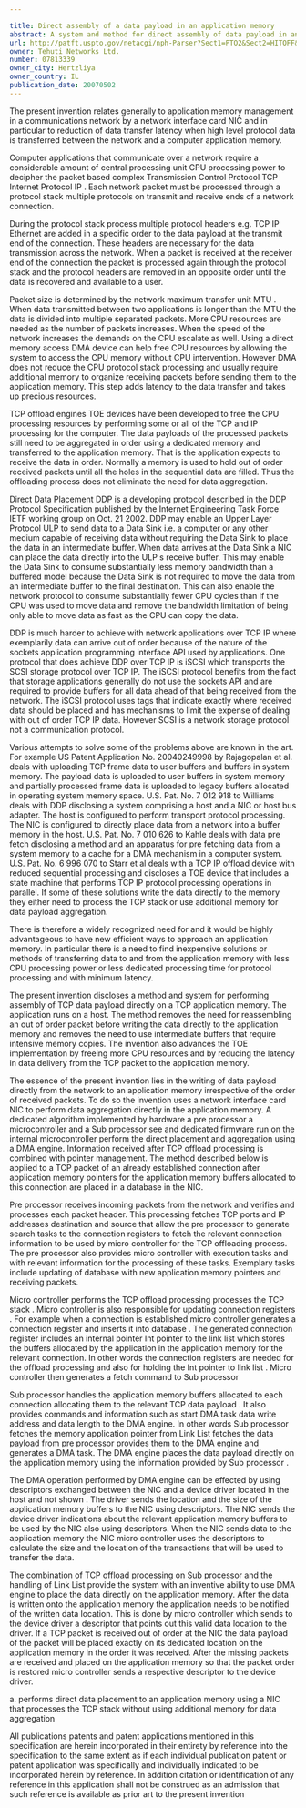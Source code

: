 ```yaml
---

title: Direct assembly of a data payload in an application memory
abstract: A system and method for direct assembly of data payload in an application memory. A transmission control protocol offloading process is applied by network interface card components on a packet header to provide a direct memory access (DMA) task with precise application memory location pointers to a DMA engine. The DMA engine uses the DMA task to place the data payload directly in the application memory.
url: http://patft.uspto.gov/netacgi/nph-Parser?Sect1=PTO2&Sect2=HITOFF&p=1&u=%2Fnetahtml%2FPTO%2Fsearch-adv.htm&r=1&f=G&l=50&d=PALL&S1=07813339&OS=07813339&RS=07813339
owner: Tehuti Networks Ltd.
number: 07813339
owner_city: Hertzliya
owner_country: IL
publication_date: 20070502
---
```

The present invention relates generally to application memory management in a communications network by a network interface card NIC and in particular to reduction of data transfer latency when high level protocol data is transferred between the network and a computer application memory.

Computer applications that communicate over a network require a considerable amount of central processing unit CPU processing power to decipher the packet based complex Transmission Control Protocol TCP Internet Protocol IP . Each network packet must be processed through a protocol stack multiple protocols on transmit and receive ends of a network connection.

During the protocol stack process multiple protocol headers e.g. TCP IP Ethernet are added in a specific order to the data payload at the transmit end of the connection. These headers are necessary for the data transmission across the network. When a packet is received at the receiver end of the connection the packet is processed again through the protocol stack and the protocol headers are removed in an opposite order until the data is recovered and available to a user.

Packet size is determined by the network maximum transfer unit MTU . When data transmitted between two applications is longer than the MTU the data is divided into multiple separated packets. More CPU resources are needed as the number of packets increases. When the speed of the network increases the demands on the CPU escalate as well. Using a direct memory access DMA device can help free CPU resources by allowing the system to access the CPU memory without CPU intervention. However DMA does not reduce the CPU protocol stack processing and usually require additional memory to organize receiving packets before sending them to the application memory. This step adds latency to the data transfer and takes up precious resources.

TCP offload engines TOE devices have been developed to free the CPU processing resources by performing some or all of the TCP and IP processing for the computer. The data payloads of the processed packets still need to be aggregated in order using a dedicated memory and transferred to the application memory. That is the application expects to receive the data in order. Normally a memory is used to hold out of order received packets until all the holes in the sequential data are filled. Thus the offloading process does not eliminate the need for data aggregation.

Direct Data Placement DDP is a developing protocol described in the DDP Protocol Specification published by the Internet Engineering Task Force IETF working group on Oct. 21 2002. DDP may enable an Upper Layer Protocol ULP to send data to a Data Sink i.e. a computer or any other medium capable of receiving data without requiring the Data Sink to place the data in an intermediate buffer. When data arrives at the Data Sink a NIC can place the data directly into the ULP s receive buffer. This may enable the Data Sink to consume substantially less memory bandwidth than a buffered model because the Data Sink is not required to move the data from an intermediate buffer to the final destination. This can also enable the network protocol to consume substantially fewer CPU cycles than if the CPU was used to move data and remove the bandwidth limitation of being only able to move data as fast as the CPU can copy the data.

DDP is much harder to achieve with network applications over TCP IP where exemplarily data can arrive out of order because of the nature of the sockets application programming interface API used by applications. One protocol that does achieve DDP over TCP IP is iSCSI which transports the SCSI storage protocol over TCP IP. The iSCSI protocol benefits from the fact that storage applications generally do not use the sockets API and are required to provide buffers for all data ahead of that being received from the network. The iSCSI protocol uses tags that indicate exactly where received data should be placed and has mechanisms to limit the expense of dealing with out of order TCP IP data. However SCSI is a network storage protocol not a communication protocol.

Various attempts to solve some of the problems above are known in the art. For example US Patent Application No. 20040249998 by Rajagopalan et al. deals with uploading TCP frame data to user buffers and buffers in system memory. The payload data is uploaded to user buffers in system memory and partially processed frame data is uploaded to legacy buffers allocated in operating system memory space. U.S. Pat. No. 7 012 918 to Williams deals with DDP disclosing a system comprising a host and a NIC or host bus adapter. The host is configured to perform transport protocol processing. The NIC is configured to directly place data from a network into a buffer memory in the host. U.S. Pat. No. 7 010 626 to Kahle deals with data pre fetch disclosing a method and an apparatus for pre fetching data from a system memory to a cache for a DMA mechanism in a computer system. U.S. Pat. No. 6 996 070 to Starr et al deals with a TCP IP offload device with reduced sequential processing and discloses a TOE device that includes a state machine that performs TCP IP protocol processing operations in parallel. If some of these solutions write the data directly to the memory they either need to process the TCP stack or use additional memory for data payload aggregation.

There is therefore a widely recognized need for and it would be highly advantageous to have new efficient ways to approach an application memory. In particular there is a need to find inexpensive solutions or methods of transferring data to and from the application memory with less CPU processing power or less dedicated processing time for protocol processing and with minimum latency.

The present invention discloses a method and system for performing assembly of TCP data payload directly on a TCP application memory. The application runs on a host. The method removes the need for reassembling an out of order packet before writing the data directly to the application memory and removes the need to use intermediate buffers that require intensive memory copies. The invention also advances the TOE implementation by freeing more CPU resources and by reducing the latency in data delivery from the TCP packet to the application memory.

The essence of the present invention lies in the writing of data payload directly from the network to an application memory irrespective of the order of received packets. To do so the invention uses a network interface card NIC to perform data aggregation directly in the application memory. A dedicated algorithm implemented by hardware a pre processor a microcontroller and a Sub processor see and dedicated firmware run on the internal microcontroller perform the direct placement and aggregation using a DMA engine. Information received after TCP offload processing is combined with pointer management. The method described below is applied to a TCP packet of an already established connection after application memory pointers for the application memory buffers allocated to this connection are placed in a database in the NIC.

Pre processor receives incoming packets from the network and verifies and processes each packet header. This processing fetches TCP ports and IP addresses destination and source that allow the pre processor to generate search tasks to the connection registers to fetch the relevant connection information to be used by micro controller for the TCP offloading process. The pre processor also provides micro controller with execution tasks and with relevant information for the processing of these tasks. Exemplary tasks include updating of database with new application memory pointers and receiving packets.

Micro controller performs the TCP offload processing processes the TCP stack . Micro controller is also responsible for updating connection registers . For example when a connection is established micro controller generates a connection register and inserts it into database . The generated connection register includes an internal pointer Int pointer to the link list which stores the buffers allocated by the application in the application memory for the relevant connection. In other words the connection registers are needed for the offload processing and also for holding the Int pointer to link list . Micro controller then generates a fetch command to Sub processor

Sub processor handles the application memory buffers allocated to each connection allocating them to the relevant TCP data payload . It also provides commands and information such as start DMA task data write address and data length to the DMA engine. In other words Sub processor fetches the memory application pointer from Link List fetches the data payload from pre processor provides them to the DMA engine and generates a DMA task. The DMA engine places the data payload directly on the application memory using the information provided by Sub processor .

The DMA operation performed by DMA engine can be effected by using descriptors exchanged between the NIC and a device driver located in the host and not shown . The driver sends the location and the size of the application memory buffers to the NIC using descriptors. The NIC sends the device driver indications about the relevant application memory buffers to be used by the NIC also using descriptors. When the NIC sends data to the application memory the NIC micro controller uses the descriptors to calculate the size and the location of the transactions that will be used to transfer the data.

The combination of TCP offload processing on Sub processor and the handling of Link List provide the system with an inventive ability to use DMA engine to place the data directly on the application memory. After the data is written onto the application memory the application needs to be notified of the written data location. This is done by micro controller which sends to the device driver a descriptor that points out this valid data location to the driver. If a TCP packet is received out of order at the NIC the data payload of the packet will be placed exactly on its dedicated location on the application memory in the order it was received. After the missing packets are received and placed on the application memory so that the packet order is restored micro controller sends a respective descriptor to the device driver.

a. performs direct data placement to an application memory using a NIC that processes the TCP stack without using additional memory for data aggregation 

All publications patents and patent applications mentioned in this specification are herein incorporated in their entirety by reference into the specification to the same extent as if each individual publication patent or patent application was specifically and individually indicated to be incorporated herein by reference. In addition citation or identification of any reference in this application shall not be construed as an admission that such reference is available as prior art to the present invention

